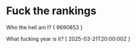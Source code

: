 # Fuck the rankings

Who the hell am I?
{ 9690853 }

What fucking year is it?
[ 2025-03-21T20:00:00Z ]
